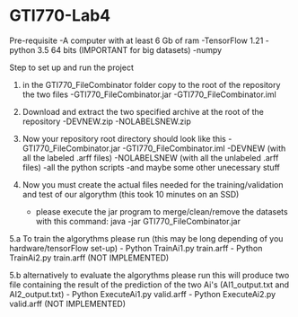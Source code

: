 # GTI770-Lab4

Pre-requisite
-A computer with at least 6 Gb of ram
-TensorFlow 1.21
-python 3.5 64 bits (IMPORTANT for big datasets)
-numpy

Step to set up and run the project

1. in the GTI770_FileCombinator folder copy to the root of the repository the two files 
	-GTI770_FileCombinator.jar
	-GTI770_FileCombinator.iml
2. Download and extract the two specified archive at the root of the repository
	-DEVNEW.zip
	-NOLABELSNEW.zip

3. Now your repository root directory should look like this 
	-GTI770_FileCombinator.jar
	-GTI770_FileCombinator.iml
	-DEVNEW (with all the labeled .arff files)
	-NOLABELSNEW (with all the unlabeled .arff files)
	-all the python scripts
	-and maybe some other unecessary stuff

4. Now you must create the actual files needed for the training/validation and test of our algorythm (this took 10 minutes on an SSD)
	- please execute the jar program to merge/clean/remove the datasets with this command: java -jar GTI770_FileCombinator.jar 

5.a To train the algorythms please run (this may be long depending of you hardware/tensorFlow set-up)
	- Python TrainAi1.py train.arff
	- Python TrainAi2.py train.arff (NOT IMPLEMENTED)

5.b alternatively to evaluate the algorythms please run this will produce two file containing the result of the prediction of the two Ai's (AI1_output.txt and AI2_output.txt)
	- Python ExecuteAi1.py valid.arff
	- Python ExecuteAi2.py valid.arff (NOT IMPLEMENTED)